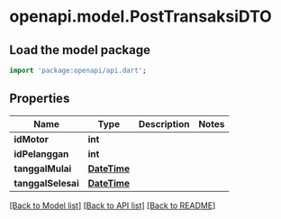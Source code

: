 # openapi.model.PostTransaksiDTO

## Load the model package
```dart
import 'package:openapi/api.dart';
```

## Properties
Name | Type | Description | Notes
------------ | ------------- | ------------- | -------------
**idMotor** | **int** |  | 
**idPelanggan** | **int** |  | 
**tanggalMulai** | [**DateTime**](DateTime.md) |  | 
**tanggalSelesai** | [**DateTime**](DateTime.md) |  | 

[[Back to Model list]](../README.md#documentation-for-models) [[Back to API list]](../README.md#documentation-for-api-endpoints) [[Back to README]](../README.md)


